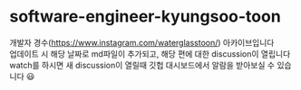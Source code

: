 # software-engineer-kyungsoo-toon
개발자 경수(https://www.instagram.com/waterglasstoon/) 아카이브입니다  
업데이트 시 해당 날짜로 md파일이 추가되고, 해당 편에 대한 discussion이 열립니다  
watch를 하시면 새 discussion이 열릴때 깃헙 대시보드에서 알람을 받아보실 수 있습니다 😃
